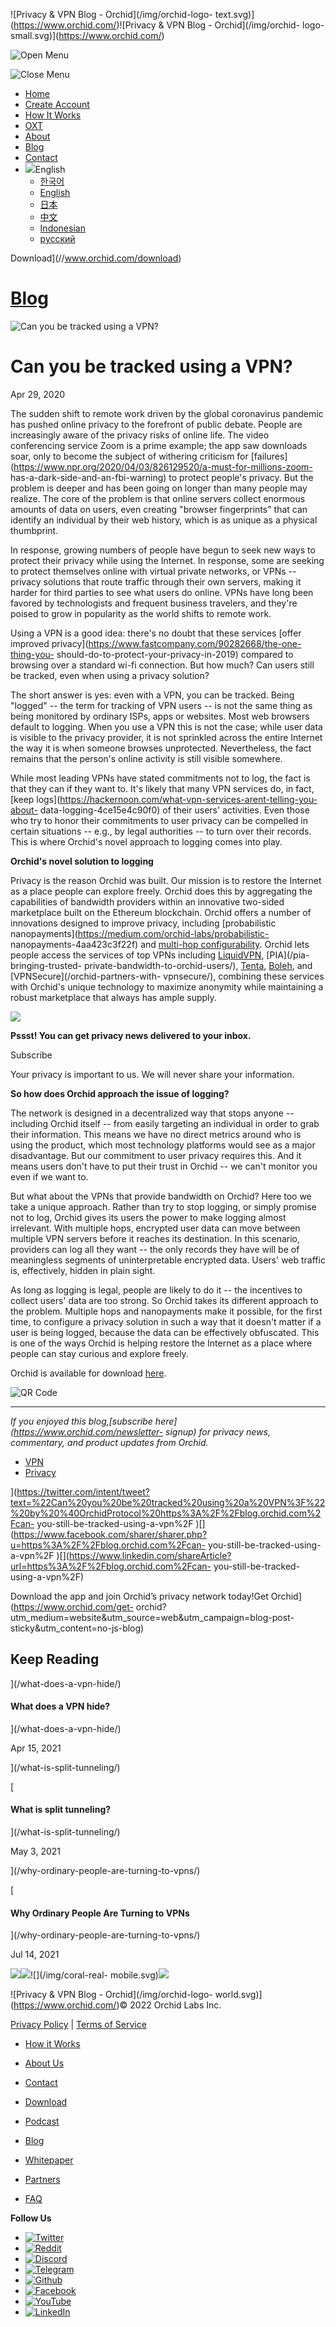 ![Privacy & VPN Blog - Orchid](/img/orchid-logo-
text.svg)](https://www.orchid.com/)![Privacy & VPN Blog - Orchid](/img/orchid-
logo-small.svg)](https://www.orchid.com/)

![Open Menu](/img/icons/hamburger.svg)

![Close Menu](/img/icons/close.svg)

  * [Home](https://www.orchid.com/)
  * [Create Account](https://www.orchid.com/join)
  * [How It Works](https://www.orchid.com/how-it-works)
  * [OXT](https://www.orchid.com/oxt)
  * [About](https://www.orchid.com/about-us)
  * [Blog](/)
  * [Contact](https://www.orchid.com/contact)
  * ![](/img/globe.svg)English
    * [한국어](//blog.ko.orchid.com/can-you-still-be-tracked-using-a-vpn/)
    * [English](//blog.orchid.com/can-you-still-be-tracked-using-a-vpn/)
    * [日本](//blog.ja.orchid.com/can-you-still-be-tracked-using-a-vpn/)
    * [中文](//blog.zh.orchid.com/can-you-still-be-tracked-using-a-vpn/)
    * [Indonesian](//blog.id.orchid.com/can-you-still-be-tracked-using-a-vpn/)
    * [русский](//blog.ru.orchid.com/can-you-still-be-tracked-using-a-vpn/)

Download](//www.orchid.com/download)

# [Blog](/)

![Can you be tracked using a
VPN?](/static/f80e085e66dcb0dddabc243ff480acea/Orchid_BlogImage_VPNTrack.jpg)

# Can you be tracked using a VPN?

Apr 29, 2020  
  

The sudden shift to remote work driven by the global coronavirus pandemic has
pushed online privacy to the forefront of public debate. People are
increasingly aware of the privacy risks of online life. The video conferencing
service Zoom is a prime example; the app saw downloads soar, only to become
the subject of withering criticism for
[failures](https://www.npr.org/2020/04/03/826129520/a-must-for-millions-zoom-
has-a-dark-side-and-an-fbi-warning) to protect people's privacy. But the
problem is deeper and has been going on longer than many people may realize.
The core of the problem is that online servers collect enormous amounts of
data on users, even creating "browser fingerprints" that can identify an
individual by their web history, which is as unique as a physical thumbprint.

In response, growing numbers of people have begun to seek new ways to protect
their privacy while using the Internet. In response, some are seeking to
protect themselves online with virtual private networks, or VPNs -- privacy
solutions that route traffic through their own servers, making it harder for
third parties to see what users do online. VPNs have long been favored by
technologists and frequent business travelers, and they're poised to grow in
popularity as the world shifts to remote work.

Using a VPN is a good idea: there's no doubt that these services [offer
improved privacy](https://www.fastcompany.com/90282668/the-one-thing-you-
should-do-to-protect-your-privacy-in-2019) compared to browsing over a
standard wi-fi connection. But how much? Can users still be tracked, even when
using a privacy solution?

The short answer is yes: even with a VPN, you can be tracked. Being "logged"
-- the term for tracking of VPN users -- is not the same thing as being
monitored by ordinary ISPs, apps or websites. Most web browsers default to
logging. When you use a VPN this is not the case; while user data is visible
to the privacy provider, it is not sprinkled across the entire Internet the
way it is when someone browses unprotected. Nevertheless, the fact remains
that the person's online activity is still visible somewhere.

While most leading VPNs have stated commitments not to log, the fact is that
they can if they want to. It's likely that many VPN services do, in fact,
[keep logs](https://hackernoon.com/what-vpn-services-arent-telling-you-about-
data-logging-4ce15e4c90f0) of their users' activities. Even those who try to
honor their commitments to user privacy can be compelled in certain situations
-- e.g., by legal authorities -- to turn over their records. This is where
Orchid's novel approach to logging comes into play.

**Orchid's novel solution to logging**

Privacy is the reason Orchid was built. Our mission is to restore the Internet
as a place people can explore freely. Orchid does this by aggregating the
capabilities of bandwidth providers within an innovative two-sided marketplace
built on the Ethereum blockchain. Orchid offers a number of innovations
designed to improve privacy, including [probabilistic
nanopayments](https://medium.com/orchid-labs/probabilistic-
nanopayments-4aa423c3f22f) and [multi-hop configurability](/what-is-a-hop/).
Orchid lets people access the services of top VPNs including
[LiquidVPN](/orchid-partners-with-liquidvpn/), [PIA](/pia-bringing-trusted-
private-bandwidth-to-orchid-users/), [Tenta](https://tenta.com/),
[Boleh](https://www.bolehvpn.net/), and [VPNSecure](/orchid-partners-with-
vpnsecure/), combining these services with Orchid's unique technology to
maximize anonymity while maintaining a robust marketplace that always has
ample supply.

![](/img/WhisperBunny.png)

**Pssst! You can get privacy news delivered to your inbox.**

Subscribe

Your privacy is important to us. We will never share your information.

**So how does Orchid approach the issue of logging?**

The network is designed in a decentralized way that stops anyone -- including
Orchid itself -- from easily targeting an individual in order to grab their
information. This means we have no direct metrics around who is using the
product, which most technology platforms would see as a major disadvantage.
But our commitment to user privacy requires this. And it means users don't
have to put their trust in Orchid -- we can't monitor you even if we want to.

But what about the VPNs that provide bandwidth on Orchid? Here too we take a
unique approach. Rather than try to stop logging, or simply promise not to
log, Orchid gives its users the power to make logging almost irrelevant. With
multiple hops, encrypted user data can move between multiple VPN servers
before it reaches its destination. In this scenario, providers can log all
they want -- the only records they have will be of meaningless segments of
uninterpretable encrypted data. Users' web traffic is, effectively, hidden in
plain sight.

As long as logging is legal, people are likely to do it -- the incentives to
collect users' data are too strong. So Orchid takes its different approach to
the problem. Multiple hops and nanopayments make it possible, for the first
time, to configure a privacy solution in such a way that it doesn't matter if
a user is being logged, because the data can be effectively obfuscated. This
is one of the ways Orchid is helping restore the Internet as a place where
people can stay curious and explore freely.

Orchid is available for download [here](https://www.orchid.com/download).

![QR Code](/img/uploads/qr_code-can-you-still-be-tracked.png)

* * *

 _If you enjoyed this blog,[subscribe here](https://www.orchid.com/newsletter-
signup) for privacy news, commentary, and product updates from Orchid._

  * [VPN](/tag/vpn/)
  * [Privacy](/tag/privacy/)

](https://twitter.com/intent/tweet?text=%22Can%20you%20be%20tracked%20using%20a%20VPN%3F%22%20by%20%40OrchidProtocol%20https%3A%2F%2Fblog.orchid.com%2Fcan-
you-still-be-tracked-using-a-vpn%2F
)[](https://www.facebook.com/sharer/sharer.php?u=https%3A%2F%2Fblog.orchid.com%2Fcan-
you-still-be-tracked-using-a-vpn%2F
)[](https://www.linkedin.com/shareArticle?url=https%3A%2F%2Fblog.orchid.com%2Fcan-
you-still-be-tracked-using-a-vpn%2F)

Download the app and join Orchid’s privacy network today!Get
Orchid](https://www.orchid.com/get-
orchid?utm_medium=website&utm_source=web&utm_campaign=blog-post-
sticky&utm_content=no-js-blog)

## Keep Reading

](/what-does-a-vpn-hide/)

#### What does a VPN hide?

](/what-does-a-vpn-hide/)

Apr 15, 2021

](/what-is-split-tunneling/)

[

#### What is split tunneling?

](/what-is-split-tunneling/)

May 3, 2021

](/why-ordinary-people-are-turning-to-vpns/)

[

#### Why Ordinary People Are Turning to VPNs

](/why-ordinary-people-are-turning-to-vpns/)

Jul 14, 2021

![](/img/coral-electric.svg)![](/img/coral-real.svg)![](/img/coral-real-
mobile.svg)![](/img/footer-fish.svg)

![Privacy & VPN Blog - Orchid](/img/orchid-logo-
world.svg)](https://www.orchid.com/)© 2022 Orchid Labs Inc.

[Privacy Policy](https://www.orchid.com/privacy-policy) | [Terms of
Service](https://www.orchid.com/service-terms)

  * [How it Works](https://www.orchid.com/how-it-works)
  * [About Us](https://www.orchid.com/about-us)
  * [Contact](https://www.orchid.com/contact)

  * [Download](https://www.orchid.com/download)
  * [Podcast](https://www.orchid.com/podcast)
  * [Blog](/)

  * [Whitepaper](https://www.orchid.com/assets/whitepaper/whitepaper.pdf)
  * [Partners](https://www.orchid.com/partners)
  * [FAQ](https://www.orchid.com/faq)

 **Follow Us**

  * [![Twitter](/img/icons/social-twitter.svg)](https://twitter.com/OrchidProtocol)
  * [![Reddit](/img/icons/reddit.svg)](https://www.reddit.com/r/orchid/)
  * [![Discord](/img/icons/social-discord.svg)](https://discord.gg/GDbxmjxX9F)
  * [![Telegram](/img/icons/social-telegram.svg)](https://www.t.me/OrchidOfficial)
  * [![Github](/img/icons/social-github.svg)](https://github.com/OrchidTechnologies)
  * [![Facebook](/img/icons/social-facebook.svg)](https://www.facebook.com/OrchidProtocol)
  * [![YouTube](/img/icons/social-youtube.svg)](https://www.youtube.com/channel/UCIH_BKBlNemsCzDhPYZBlHw)
  * [![LinkedIn](/img/icons/social-linkedin.svg)](https://www.linkedin.com/company/orchidprotocol)

